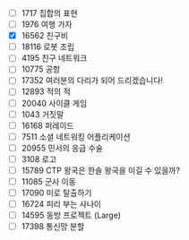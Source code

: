 - [ ] 1717	집합의 표현
- [ ] 1976	여행 가자
- [X] 16562	친구비
- [ ] 18116	로봇 조립
- [ ] 4195	친구 네트워크
- [ ] 10775	공항
- [ ] 17352	여러분의 다리가 되어 드리겠습니다!
- [ ] 12893	적의 적
- [ ] 20040	사이클 게임
- [ ] 1043	거짓말	
- [ ] 16168	퍼레이드
- [ ] 7511	소셜 네트워킹 어플리케이션
- [ ] 20955	민서의 응급 수술
- [ ] 3108	로고
- [ ] 15789	CTP 왕국은 한솔 왕국을 이길 수 있을까?	
- [ ] 11085	군사 이동	
- [ ] 17090	미로 탈출하기
- [ ] 16724	피리 부는 사나이
- [ ] 14595	동방 프로젝트 (Large)		
- [ ] 17398	통신망 분할	